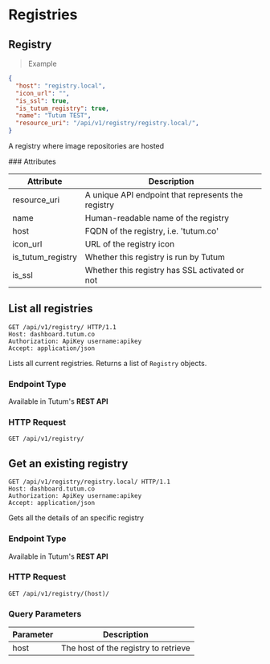 # Registries

## Registry

> Example

```json
{
  "host": "registry.local",
  "icon_url": "",
  "is_ssl": true,
  "is_tutum_registry": true,
  "name": "Tutum TEST",
  "resource_uri": "/api/v1/registry/registry.local/",
}
```

A registry where image repositories are hosted

### Attributes

Attribute | Description
--------- | -----------
resource_uri | A unique API endpoint that represents the registry
name | Human-readable name of the registry
host | FQDN of the registry, i.e. 'tutum.co'
icon_url | URL of the registry icon
is_tutum_registry | Whether this registry is run by Tutum
is_ssl | Whether this registry has SSL activated or not


## List all registries

```http
GET /api/v1/registry/ HTTP/1.1
Host: dashboard.tutum.co
Authorization: ApiKey username:apikey
Accept: application/json
```

Lists all current registries. Returns a list of `Registry` objects.

### Endpoint Type

Available in Tutum's **REST API**

### HTTP Request

`GET /api/v1/registry/`


## Get an existing registry

```http
GET /api/v1/registry/registry.local/ HTTP/1.1
Host: dashboard.tutum.co
Authorization: ApiKey username:apikey
Accept: application/json
```

Gets all the details of an specific registry

### Endpoint Type

Available in Tutum's **REST API**

### HTTP Request

`GET /api/v1/registry/(host)/`

### Query Parameters

Parameter | Description
--------- | -----------
host | The host of the registry to retrieve
